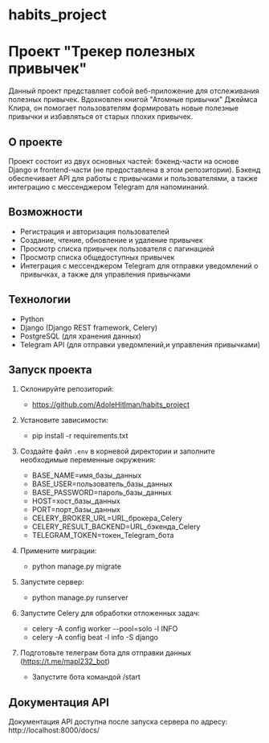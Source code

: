 # habits_project

# Проект "Трекер полезных привычек"

Данный проект представляет собой веб-приложение для отслеживания полезных привычек. 
Вдохновлен книгой "Атомные привычки" Джеймса Клира, он помогает пользователям 
формировать новые полезные привычки и избавляться от старых плохих привычек.

## О проекте

Проект состоит из двух основных частей: бэкенд-части на основе Django и frontend-части 
(не предоставлена в этом репозитории). Бэкенд обеспечивает API для работы 
с привычками и пользователями, а также интеграцию с мессенджером Telegram для
напоминаний.

## Возможности

- Регистрация и авторизация пользователей
- Создание, чтение, обновление и удаление привычек
- Просмотр списка привычек пользователя с пагинацией
- Просмотр списка общедоступных привычек
- Интеграция с мессенджером Telegram для отправки уведомлений о привычках, а также для управления привычками

## Технологии

- Python
- Django (Django REST framework, Celery)
- PostgreSQL (для хранения данных)
- Telegram API (для отправки уведомлений,и управления привычками)

## Запуск проекта

1. Склонируйте репозиторий:
    - https://github.com/AdoleHitlman/habits_project

2. Установите зависимости:
    - pip install -r requirements.txt

3. Создайте файл `.env` в корневой директории и заполните необходимые переменные окружения:
    - BASE_NAME=имя_базы_данных
    - BASE_USER=пользователь_базы_данных
    - BASE_PASSWORD=пароль_базы_данных
    - HOST=хост_базы_данных
    - PORT=порт_базы_данных
    - CELERY_BROKER_URL=URL_брокера_Celery
    - CELERY_RESULT_BACKEND=URL_бэкенда_Celery
    - TELEGRAM_TOKEN=токен_Telegram_бота

5. Примените миграции:
    - python manage.py migrate

6. Запустите сервер:
    - python manage.py runserver

7. Запустите Celery для обработки отложенных задач:
    - celery -A config worker --pool=solo -l INFO
    - celery -A config beat -l info -S django

8. Подготовьте телеграм бота для отправки данных (https://t.me/mapl232_bot)
    - Запустите бота командой /start

## Документация API

Документация API доступна после запуска сервера по адресу: http://localhost:8000/docs/
